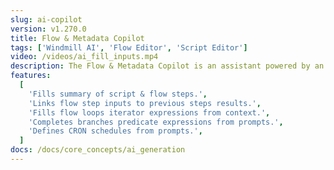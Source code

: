 ```yaml
---
slug: ai-copilot
version: v1.270.0
title: Flow & Metadata Copilot
tags: ['Windmill AI', 'Flow Editor', 'Script Editor']
video: /videos/ai_fill_inputs.mp4
description: The Flow & Metadata Copilot is an assistant powered by an OpenAI resource that simplifies your script & flows building experience by population fields (summaries, descriptions, step input expressions) automatically based on context and prompts.
features:
  [
    'Fills summary of script & flow steps.',
    'Links flow step inputs to previous steps results.',
    'Fills flow loops iterator expressions from context.',
    'Completes branches predicate expressions from prompts.',
    'Defines CRON schedules from prompts.',
  ]
docs: /docs/core_concepts/ai_generation
---
```

